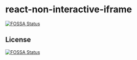 # react-non-interactive-iframe
[![FOSSA Status](https://app.fossa.com/api/projects/git%2Bgithub.com%2Flucas2005gao%2Freact-webpage-thumbnail.svg?type=shield)](https://app.fossa.com/projects/git%2Bgithub.com%2Flucas2005gao%2Freact-webpage-thumbnail?ref=badge_shield)



## License
[![FOSSA Status](https://app.fossa.com/api/projects/git%2Bgithub.com%2Flucas2005gao%2Freact-webpage-thumbnail.svg?type=large)](https://app.fossa.com/projects/git%2Bgithub.com%2Flucas2005gao%2Freact-webpage-thumbnail?ref=badge_large)